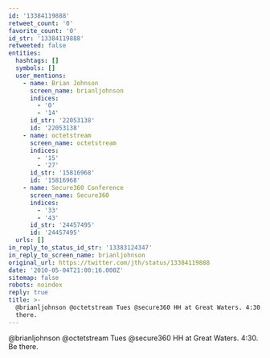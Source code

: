 ```yaml
---
id: '13384119888'
retweet_count: '0'
favorite_count: '0'
id_str: '13384119888'
retweeted: false
entities:
  hashtags: []
  symbols: []
  user_mentions:
    - name: Brian Johnson
      screen_name: brianljohnson
      indices:
        - '0'
        - '14'
      id_str: '22053138'
      id: '22053138'
    - name: octetstream
      screen_name: octetstream
      indices:
        - '15'
        - '27'
      id_str: '15816968'
      id: '15816968'
    - name: Secure360 Conference
      screen_name: Secure360
      indices:
        - '33'
        - '43'
      id_str: '24457495'
      id: '24457495'
  urls: []
in_reply_to_status_id_str: '13383124347'
in_reply_to_screen_name: brianljohnson
original_url: https://twitter.com/jth/status/13384119888
date: '2010-05-04T21:00:16.000Z'
sitemap: false
robots: noindex
reply: true
title: >-
  @brianljohnson @octetstream Tues @secure360 HH at Great Waters. 4:30. Be
  there.
---
```


@brianljohnson @octetstream Tues @secure360 HH at Great Waters. 4:30. Be there.